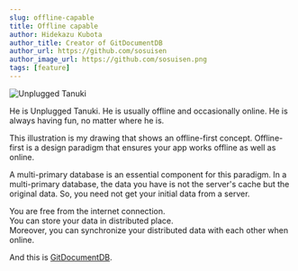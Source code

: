```yaml
---
slug: offline-capable
title: Offline capable
author: Hidekazu Kubota
author_title: Creator of GitDocumentDB
author_url: https://github.com/sosuisen
author_image_url: https://github.com/sosuisen.png
tags: [feature]
---
```


![Unplugged Tanuki](/img/offline_capable_small.png)

He is Unplugged Tanuki. He is usually offline and occasionally online. He is always having fun, no matter where he is.

This illustration is my drawing that shows an offline-first concept. Offline-first is a design paradigm that ensures your app works offline as well as online.

A multi-primary database is an essential component for this paradigm.  In a multi-primary database, the data you have is not the server's cache but the original data. So, you need not get your initial data from a server. 

You are free from the internet connection.  
You can store your data in distributed place.  
Moreover,  you can synchronize your distributed data with each other when online. 

And this is [GitDocumentDB](https://gitddb.com).

